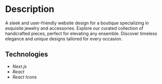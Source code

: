 # Description

A sleek and user-friendly website design for a boutique specializing in exquisite jewelry and accessories.
Explore our curated collection of handcrafted pieces, perfect for elevating any ensemble. Discover timeless elegance
and unique designs tailored for every occasion.

## Technologies

- _Next.js_
- _React_
- _React Icons_
